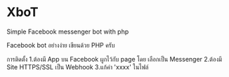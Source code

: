 # XboT
Simple Facebook messenger bot with php

Facebook bot อย่างง่าย เขียนด้วย PHP ครับ

การติดตั้ง
1.ต้องมี App บน Facebook ผูกไว้กับ page โดย เลือกเป็น Messenger
2.ต้องมี Site HTTPS/SSL เป็น Webhook
3.แก้ค่า 'xxxx' ในไฟล์
